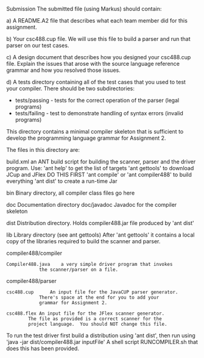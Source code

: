 Submission 
The submitted file (using Markus) should contain:
 
a) A README.A2 file that describes what each team member did for this assignment.

b) Your csc488.cup file. We will use this file to build a parser and run that parser on our test cases.

c) A design document that describes how you designed your csc488.cup file. 
   Explain the issues that arose with the source language reference grammar and how you resolved those issues.

d) A tests directory containing all of the test cases that you used to test your compiler. There should be two subdirectories:
- tests/passing - tests for the correct operation of the parser (legal programs)
- tests/failing - test to demonstrate handling of syntax errors (invalid programs)



This directory contains a minimal compiler skeleton that
is sufficient to develop the programming language grammar
for Assignment 2.

The files in this directory are:

build.xml 		an ANT build script for building the scanner, 
			parser and the driver program.
			Use:
			  'ant help' to get the list of targets
			  'ant gettools' to download JCup and JFlex DO THIS FIRST
			  'ant compile' or 'ant compiler488' to build everything
			  'ant dist' to create a run-time Jar
			
bin			Binary directory, all compiler class files go here

doc			Documentation directory
doc/javadoc		Javadoc for the compiler skeleton

dist			Distribution directory.  Holds  compiler488.jar file
			produced by 'ant dist'

lib			Library directory (see ant gettools)
			After 'ant gettools' it contains a local copy of the
			libraries required to build the scanner and parser.

compiler488/compiler

	Compiler488.java	a very simple driver program that invokes
				the scanner/parser on a file.

compiler488/parser

	csc488.cup		An input file for the JavaCUP parser generator.
				There's space at the end for you to add your
				grammar for Assignment 2.

	csc488.flex	An input file for the JFlex scanner generator.
			The file as provided is a correct scanner for the
			project language.  You should NOT change this file.

To run the test driver first build a distribution using 'ant dist',
then run using 'java -jar dist/compiler488.jar  inputFile'
A shell script  RUNCOMPILER.sh  that does this has been provided.
